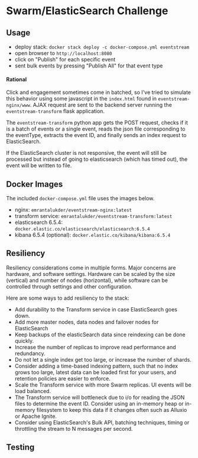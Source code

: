 # Swarm/ElasticSearch Challenge

## Usage

* deploy stack: `docker stack deploy -c docker-compose.yml eventstream`
* open browser to `http://localhost:8080`
* click on "Publish" for each specific event
* sent bulk events by pressing "Publish All" for that event type

#### Rational

Click and engagement sometimes come in batched, so I've tried to simulate this behavior using some javascript in the `index.html` found in `eventstream-nginx/www`. AJAX request are sent to the backend server running the `eventstream-transform` flask application.

The `eventstream-transform` python app gets the POST request, checks if it is a batch of events or a single event, reads the json file corresponding to the eventType, extracts the event ID, and finally sends an index request to ElasticSearch.

If the ElasticSearch cluster is not responsive, the event will still be processed but instead of going to elasticsearch (which has timed out), the event will be written to file.

## Docker Images

The included `docker-compose.yml` file uses the images below.

* nginx: `emrantalukder/eventstream-nginx:latest`
* transform service: `emrantalukder/eventstream-transform:latest`
* elasticsearch 6.5.4: `docker.elastic.co/elasticsearch/elasticsearch:6.5.4`
* kibana 6.5.4 (optional): `docker.elastic.co/kibana/kibana:6.5.4`

## Resiliency

Resiliency considerations come in multiple forms. Major concerns are hardware, and software settings. Hardware can be scaled by the size (vertical) and number of nodes (horizontal), while software can be controlled through settings and other configuration.

Here are some ways to add resiliency to the stack:

* Add durability to the Transform service in case ElasticSearch goes down.
* Add more master nodes, data nodes and failover nodes for ElasticSearch
* Keep backups of the elasticSearch data since reindexing can be done quickly.
* Increase the number of replicas to improve read performance and redundancy.
* Do not let a single index get too large, or increase the number of shards.
* Consider adding a time-based indexing pattern, such that no index grows too large, latest data can be loaded first for your users, and retention policies are easier to enforce.
* Scale the Transform service with more Swarm replicas. UI events will be load balanced.
* The Transform service will bottleneck due to i/o for reading the JSON files to determine the event ID. Consider using an in-memory heap or in-memory filesystem to keep this data if it changes often such as Alluxio or Apache Ignite.
* Consider using ElasticSearch's Bulk API, batching techniques, timing or throttling the stream to N messages per second.

## Testing